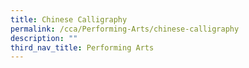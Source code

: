 ```yaml
---
title: Chinese Calligraphy
permalink: /cca/Performing-Arts/chinese-calligraphy
description: ""
third_nav_title: Performing Arts
---
```

